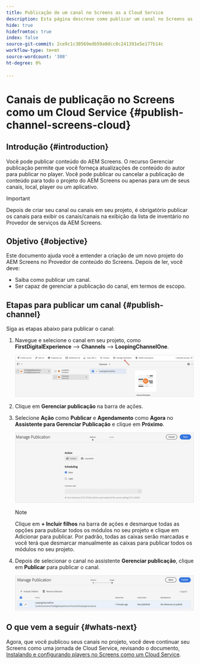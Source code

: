 ```yaml
---
title: Publicação de um canal no Screens as a Cloud Service
description: Esta página descreve como publicar um canal no Screens as a Cloud Service.
hide: true
hidefromtoc: true
index: false
source-git-commit: 2ce9c1c30569edb59a0dcc8c241391e5e177b14c
workflow-type: tm+mt
source-wordcount: '308'
ht-degree: 0%

---
```



# Canais de publicação no Screens como um Cloud Service {#publish-channel-screens-cloud}

## Introdução {#introduction}

Você pode publicar conteúdo do AEM Screens. O recurso Gerenciar publicação permite que você forneça atualizações de conteúdo do autor para publicar no player. Você pode publicar ou cancelar a publicação de conteúdo para todo o projeto do AEM Screens ou apenas para um de seus canais, local, player ou um aplicativo.

>[!IMPORTANT]
>Depois de criar seu canal ou canais em seu projeto, é obrigatório publicar os canais para exibir os canais/canais na exibição da lista de inventário no Provedor de serviços da AEM Screens.

## Objetivo {#objective}

Este documento ajuda você a entender a criação de um novo projeto do AEM Screens no Provedor de conteúdo do Screens. Depois de ler, você deve:

* Saiba como publicar um canal.
* Ser capaz de gerenciar a publicação do canal, em termos de escopo.

## Etapas para publicar um canal {#publish-channel}

Siga as etapas abaixo para publicar o canal:

1. Navegue e selecione o canal em seu projeto, como **FirstDigitalExperience** —> **Channels** —> **LoopingChannelOne**.

   ![](/help/screens-cloud/assets/create-content/managepub-1.png)

1. Clique em **Gerenciar publicação** na barra de ações.

1. Selecione **Ação** como **Publicar** e **Agendamento** como **Agora** no **Assistente para Gerenciar Publicação** e clique em **Próximo**.

   ![](/help/screens-cloud/assets/create-content/managepub-2.png)

   >[!NOTE]
   >Clique em **+ Incluir filhos** na barra de ações e desmarque todas as opções para publicar todos os módulos no seu projeto e clique em Adicionar para publicar. Por padrão, todas as caixas serão marcadas e você terá que desmarcar manualmente as caixas para publicar todos os módulos no seu projeto.

1. Depois de selecionar o canal no assistente **Gerenciar publicação**, clique em **Publicar** para publicar o canal.

   ![](/help/screens-cloud/assets/create-content/managepub-3.png)


## O que vem a seguir {#whats-next}

Agora, que você publicou seus canais no projeto, você deve continuar seu Screens como uma jornada de Cloud Service, revisando o documento, [Instalando e configurando players no Screens como um Cloud Service](/help/screens-cloud/creating-content/manage-publish.md).